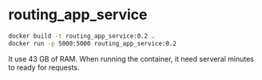 # routing_app_service

```bash
docker build -t routing_app_service:0.2 .
docker run -p 5000:5000 routing_app_service:0.2
```
It use 43 GB of RAM. When running the container, it need serveral minutes to ready for requests.
